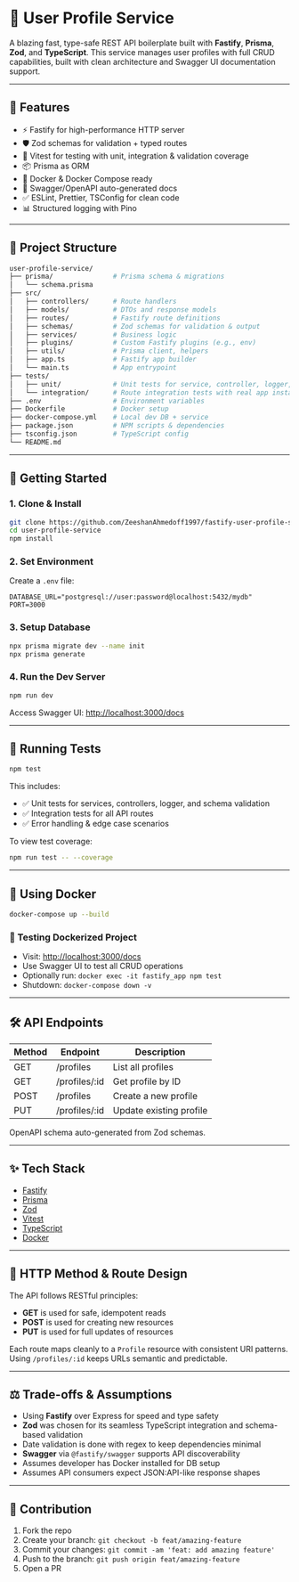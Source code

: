 # 🧩 User Profile Service

A blazing fast, type-safe REST API boilerplate built with **Fastify**, **Prisma**, **Zod**, and **TypeScript**. This service manages user profiles with full CRUD capabilities, built with clean architecture and Swagger UI documentation support.

---

## 🚀 Features

- ⚡️ Fastify for high-performance HTTP server
- 🛡️ Zod schemas for validation + typed routes
- 🧪 Vitest for testing with unit, integration & validation coverage
- 📦 Prisma as ORM
- 🐳 Docker & Docker Compose ready
- 📜 Swagger/OpenAPI auto-generated docs
- ✅ ESLint, Prettier, TSConfig for clean code
- 📊 Structured logging with Pino

---

## 📁 Project Structure

```sh
user-profile-service/
├── prisma/               # Prisma schema & migrations
│   └── schema.prisma
├── src/
│   ├── controllers/      # Route handlers
│   ├── models/           # DTOs and response models
│   ├── routes/           # Fastify route definitions
│   ├── schemas/          # Zod schemas for validation & output
│   ├── services/         # Business logic
│   ├── plugins/          # Custom Fastify plugins (e.g., env)
│   ├── utils/            # Prisma client, helpers
│   ├── app.ts            # Fastify app builder
│   └── main.ts           # App entrypoint
├── tests/
│   ├── unit/             # Unit tests for service, controller, logger, validation
│   └── integration/      # Route integration tests with real app instance
├── .env                  # Environment variables
├── Dockerfile            # Docker setup
├── docker-compose.yml    # Local dev DB + service
├── package.json          # NPM scripts & dependencies
├── tsconfig.json         # TypeScript config
└── README.md
```

---

## 🔧 Getting Started

### 1. Clone & Install

```bash
git clone https://github.com/ZeeshanAhmedoff1997/fastify-user-profile-service
cd user-profile-service
npm install
```

### 2. Set Environment

Create a `.env` file:

```env
DATABASE_URL="postgresql://user:password@localhost:5432/mydb"
PORT=3000
```

### 3. Setup Database

```bash
npx prisma migrate dev --name init
npx prisma generate
```

### 4. Run the Dev Server

```bash
npm run dev
```

Access Swagger UI: [http://localhost:3000/docs](http://localhost:3000/docs)

---

## 🧪 Running Tests

```bash
npm test
```

This includes:

- ✅ Unit tests for services, controllers, logger, and schema validation
- ✅ Integration tests for all API routes
- ✅ Error handling & edge case scenarios

To view test coverage:

```bash
npm run test -- --coverage
```

---

## 🐳 Using Docker

```bash
docker-compose up --build
```

### 🧪 Testing Dockerized Project

- Visit: [http://localhost:3000/docs](http://localhost:3000/docs)
- Use Swagger UI to test all CRUD operations
- Optionally run: `docker exec -it fastify_app npm test`
- Shutdown: `docker-compose down -v`

---

## 🛠 API Endpoints

| Method | Endpoint       | Description             |
| ------ | -------------- | ----------------------- |
| GET    | /profiles      | List all profiles       |
| GET    | /profiles/\:id | Get profile by ID       |
| POST   | /profiles      | Create a new profile    |
| PUT    | /profiles/\:id | Update existing profile |

OpenAPI schema auto-generated from Zod schemas.

---

## ✨ Tech Stack

- [Fastify](https://fastify.dev)
- [Prisma](https://www.prisma.io)
- [Zod](https://github.com/colinhacks/zod)
- [Vitest](https://vitest.dev/)
- [TypeScript](https://www.typescriptlang.org/)
- [Docker](https://www.docker.com/)

---

## 📐 HTTP Method & Route Design

The API follows RESTful principles:

- **GET** is used for safe, idempotent reads
- **POST** is used for creating new resources
- **PUT** is used for full updates of resources

Each route maps cleanly to a `Profile` resource with consistent URI patterns. Using `/profiles/:id` keeps URLs semantic and predictable.

---

## ⚖️ Trade-offs & Assumptions

- Using **Fastify** over Express for speed and type safety
- **Zod** was chosen for its seamless TypeScript integration and schema-based validation
- Date validation is done with regex to keep dependencies minimal
- **Swagger** via `@fastify/swagger` supports API discoverability
- Assumes developer has Docker installed for DB setup
- Assumes API consumers expect JSON\:API-like response shapes

---

## 🙌 Contribution

1. Fork the repo
2. Create your branch: `git checkout -b feat/amazing-feature`
3. Commit your changes: `git commit -am 'feat: add amazing feature'`
4. Push to the branch: `git push origin feat/amazing-feature`
5. Open a PR

